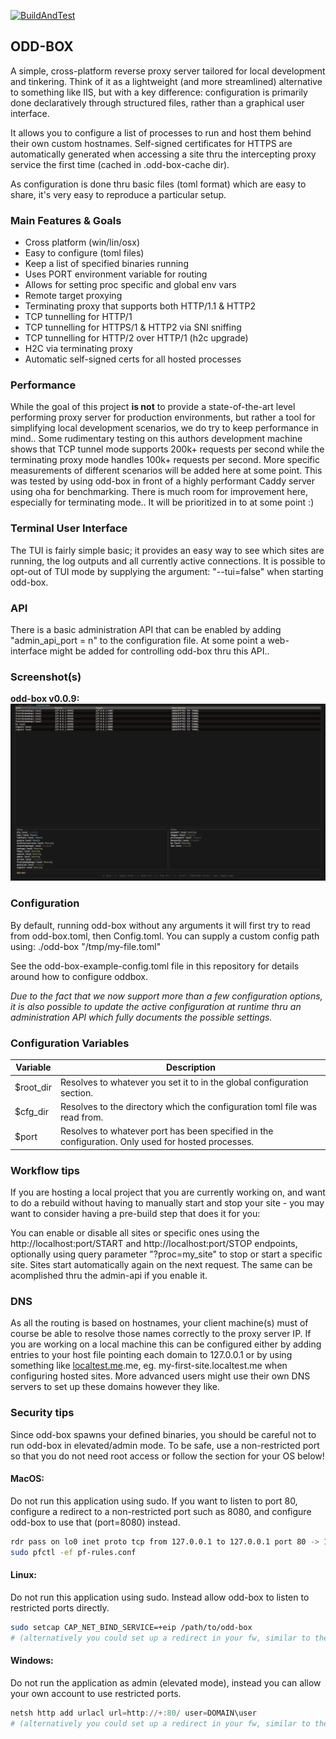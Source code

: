 [![BuildAndTest](https://github.com/OlofBlomqvist/odd-box/actions/workflows/BuildAndTest.yml/badge.svg)](https://github.com/OlofBlomqvist/odd-box/actions/workflows/BuildAndTest.yml)

## ODD-BOX

A simple, cross-platform reverse proxy server tailored for local development and tinkering. Think of it as a lightweight (and more streamlined) alternative to something like IIS, but with a key difference: configuration is primarily done declaratively through structured files, rather than a graphical user interface.

It allows you to configure a list of processes to run and host them behind their own custom hostnames. Self-signed certificates for HTTPS are automatically generated when accessing a site thru the intercepting proxy service the first time (cached in .odd-box-cache dir).

As configuration is done thru basic files (toml format) which are easy to share, it's very easy to reproduce a particular setup.

### Main Features & Goals

- Cross platform (win/lin/osx)
- Easy to configure (toml files)
- Keep a list of specified binaries running
- Uses PORT environment variable for routing
- Allows for setting proc specific and global env vars
- Remote target proxying
- Terminating proxy that supports both HTTP/1.1 & HTTP2
- TCP tunnelling for HTTP/1
- TCP tunnelling for HTTPS/1 & HTTP2 via SNI sniffing
- TCP tunnelling for HTTP/2 over HTTP/1 (h2c upgrade)
- H2C via terminating proxy 
- Automatic self-signed certs for all hosted processes

### Performance

While the goal of this project **is not** to provide a state-of-the-art level performing proxy server for production environments, but rather a tool for simplifying local development scenarios, we do try to keep performance in mind.. Some  rudimentary testing on this authors development machine shows that TCP tunnel mode supports 200k+ requests per second while the terminating proxy mode handles 100k+ requests per second. More specific measurements of different scenarios will be added here at some point. This was tested by using odd-box in front of a highly performant Caddy server using oha for benchmarking. There is much room for improvement here, especially for terminating mode.. It will be prioritized in to at some point :)

### Terminal User Interface

The TUI is fairly simple basic; it provides an easy way to see which sites are running, the log outputs and all currently active connections.
It is possible to opt-out of TUI mode by supplying the argument: "--tui=false" when starting odd-box. 

### API

There is a basic administration API that can be enabled by adding "admin_api_port = n" to the configuration file. At some point a web-interface might be added for controlling odd-box thru this API..

### Screenshot(s)

**odd-box v0.0.9:**
![Screenshot of oddbox v0.0.9](/screenshot.png)

### Configuration

By default, running odd-box without any arguments it will first try to read from odd-box.toml, then Config.toml. You can supply a custom config path using: ./odd-box "/tmp/my-file.toml"

See the odd-box-example-config.toml file in this repository for details around how to configure oddbox.

*Due to the fact that we now support more than a few configuration options, it is also possible to update the active configuration at runtime thru an administration API which fully documents the possible settings.*

### Configuration Variables

| Variable    | Description                      |
|-------------|----------------------------------|
| $root_dir   | Resolves to whatever you set it to in the global configuration section. |
| $cfg_dir    | Resolves to the directory which the configuration toml file was read from. |
| $port       | Resolves to whatever port has been specified in the configuration. Only used for hosted processes. |

### Workflow tips

If you are hosting a local project that you are currently working on, and want to do a rebuild without having to manually start and stop your site - you may want to consider having a pre-build step that does it for you:

You can enable or disable all sites or specific ones using the http://localhost:port/START and http://localhost:port/STOP endpoints, optionally using query parameter "?proc=my_site" to stop or start a specific site. Sites start automatically again on the next request. The same can be acomplished thru the admin-api if you enable it.

### DNS

As all the routing is based on hostnames, your client machine(s) must of course be able to resolve those names correctly to the proxy server IP. If you are working on a local machine this can be configured either by adding entries to your host file pointing each domain to 127.0.0.1 or by using something like [localtest.me](http://localtest.me/).me, eg. my-first-site.localtest.me when configuring hosted sites. More advanced users might use their own DNS servers to set up these domains however they like.



### Security tips

Since odd-box spawns your defined binaries, you should be careful not to run odd-box in elevated/admin mode. To be safe, use a non-restricted port so that you do not need root access or follow the section for your OS below!

#### MacOS:

Do not run this application using sudo. If you want to listen to port 80, configure a redirect to a non-restricted port such as 8080, and configure odd-box to use that (port=8080) instead.

```bash
rdr pass on lo0 inet proto tcp from 127.0.0.1 to 127.0.0.1 port 80 -> 127.0.0.1 port 8080
sudo pfctl -ef pf-rules.conf
```

#### Linux:

Do not run this application using sudo. Instead allow odd-box to listen to restricted ports directly.

```bash
sudo setcap CAP_NET_BIND_SERVICE=+eip /path/to/odd-box
# (alternatively you could set up a redirect in your fw, similar to the MacOS section)
```

#### Windows:

Do not run the application as admin (elevated mode), instead you can allow your own account to use restricted ports.

```powershell
netsh http add urlacl url=http://+:80/ user=DOMAIN\user
# (alternatively you could set up a redirect in your fw, similar to the MacOS section)
```
